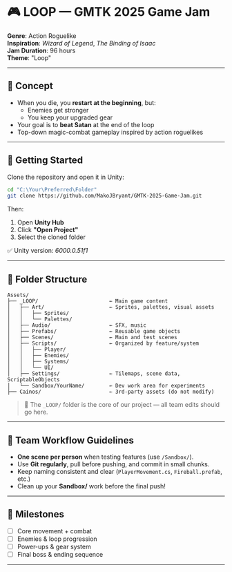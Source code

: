 # 🎮 LOOP — GMTK 2025 Game Jam

**Genre**: Action Roguelike  
**Inspiration**: *Wizard of Legend*, *The Binding of Isaac*  
**Jam Duration**: 96 hours  
**Theme**: "Loop"

---

## 🧠 Concept

- When you die, you **restart at the beginning**, but:
  - Enemies get stronger  
  - You keep your upgraded gear  
- Your goal is to **beat Satan** at the end of the loop  
- Top-down magic-combat gameplay inspired by action roguelikes

---

## 🚀 Getting Started

Clone the repository and open it in Unity:

```bash
cd "C:\Your\Preferred\Folder"
git clone https://github.com/MakoJBryant/GMTK-2025-Game-Jam.git
```

Then:

1. Open **Unity Hub**
2. Click **"Open Project"**
3. Select the cloned folder

✅ Unity version: *6000.0.51f1*

---

## 📁 Folder Structure

```plaintext
Assets/
├── _LOOP/                       ← Main game content
│   ├── Art/                     ← Sprites, palettes, visual assets
│   │   ├── Sprites/
│   │   └── Palettes/
│   ├── Audio/                   ← SFX, music
│   ├── Prefabs/                 ← Reusable game objects
│   ├── Scenes/                  ← Main and test scenes
│   ├── Scripts/                 ← Organized by feature/system
│   │   ├── Player/
│   │   ├── Enemies/
│   │   ├── Systems/
│   │   └── UI/
│   ├── Settings/                ← Tilemaps, scene data, ScriptableObjects
│   └── Sandbox/YourName/        ← Dev work area for experiments
├── Cainos/                      ← 3rd-party assets (do not modify)
```

> 🔁 The `_LOOP/` folder is the core of our project — all team edits should go here.

---

## 👥 Team Workflow Guidelines

- **One scene per person** when testing features (use `/Sandbox/`).
- Use **Git regularly**, pull before pushing, and commit in small chunks.
- Keep naming consistent and clear (`PlayerMovement.cs`, `Fireball.prefab`, etc.)
- Clean up your **Sandbox/** work before the final push!

---

## 📌 Milestones

- [ ] Core movement + combat
- [ ] Enemies & loop progression
- [ ] Power-ups & gear system
- [ ] Final boss & ending sequence

---
